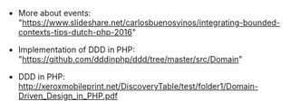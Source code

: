 - More about events: "https://www.slideshare.net/carlosbuenosvinos/integrating-bounded-contexts-tips-dutch-php-2016"

- Implementation of DDD in PHP: "https://github.com/dddinphp/ddd/tree/master/src/Domain"

- DDD in PHP: http://xeroxmobileprint.net/DiscoveryTable/test/folder1/Domain-Driven_Design_in_PHP.pdf
